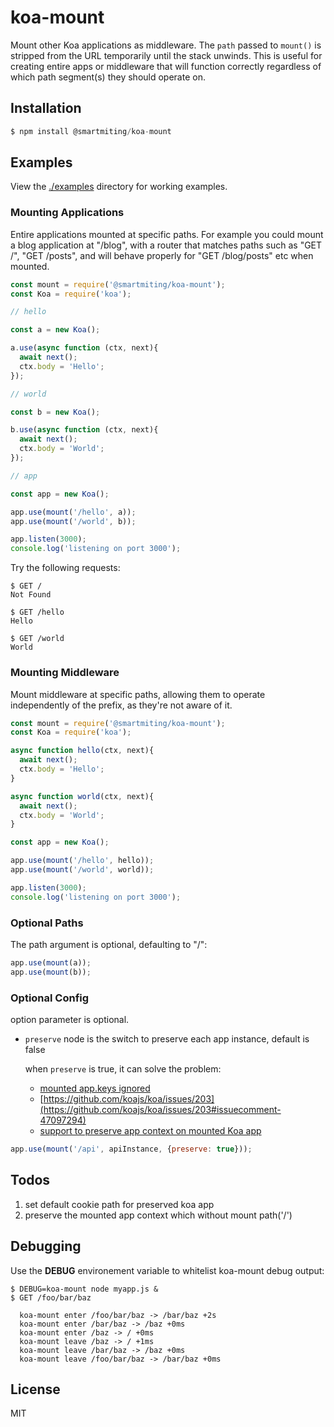 # koa-mount

  Mount other Koa applications as middleware. The `path` passed to `mount()` is stripped
  from the URL temporarily until the stack unwinds. This is useful for creating entire
  apps or middleware that will function correctly regardless of which path segment(s)
  they should operate on.

## Installation

```js
$ npm install @smartmiting/koa-mount
```

## Examples

  View the [./examples](examples) directory for working examples.

### Mounting Applications

  Entire applications mounted at specific paths. For example you could mount
  a blog application at "/blog", with a router that matches paths such as
  "GET /", "GET /posts", and will behave properly for "GET /blog/posts" etc
  when mounted.

```js
const mount = require('@smartmiting/koa-mount');
const Koa = require('koa');

// hello

const a = new Koa();

a.use(async function (ctx, next){
  await next();
  ctx.body = 'Hello';
});

// world

const b = new Koa();

b.use(async function (ctx, next){
  await next();
  ctx.body = 'World';
});

// app

const app = new Koa();

app.use(mount('/hello', a));
app.use(mount('/world', b));

app.listen(3000);
console.log('listening on port 3000');
```

  Try the following requests:

```
$ GET /
Not Found

$ GET /hello
Hello

$ GET /world
World
```

### Mounting Middleware

  Mount middleware at specific paths, allowing them to operate independently
  of the prefix, as they're not aware of it.

```js
const mount = require('@smartmiting/koa-mount');
const Koa = require('koa');

async function hello(ctx, next){
  await next();
  ctx.body = 'Hello';
}

async function world(ctx, next){
  await next();
  ctx.body = 'World';
}

const app = new Koa();

app.use(mount('/hello', hello));
app.use(mount('/world', world));

app.listen(3000);
console.log('listening on port 3000');
```

### Optional Paths

  The path argument is optional, defaulting to "/":

```js
app.use(mount(a));
app.use(mount(b));
```

### Optional Config

  option parameter is optional.
  * `preserve` node is the switch to preserve each app instance, default is false
     
     when `preserve` is true, it can solve the problem:
     
     - [mounted app.keys ignored](https://github.com/koajs/mount/issues/29)
     - [https://github.com/koajs/koa/issues/203](https://github.com/koajs/koa/issues/203#issuecomment-47097294)
     - [support to preserve app context on mounted Koa app](https://github.com/koajs/mount/pull/58)
  
```js
app.use(mount('/api', apiInstance, {preserve: true}));
```

## Todos

1. set default cookie path for preserved koa app
2. preserve the mounted app context which without mount path('/') 

## Debugging

  Use the __DEBUG__ environement variable to whitelist
  koa-mount debug output:

```
$ DEBUG=koa-mount node myapp.js &
$ GET /foo/bar/baz

  koa-mount enter /foo/bar/baz -> /bar/baz +2s
  koa-mount enter /bar/baz -> /baz +0ms
  koa-mount enter /baz -> / +0ms
  koa-mount leave /baz -> / +1ms
  koa-mount leave /bar/baz -> /baz +0ms
  koa-mount leave /foo/bar/baz -> /bar/baz +0ms
```

## License

  MIT

